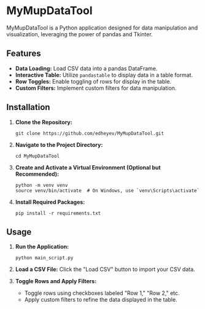 # MyMupDataTool

MyMupDataTool is a Python application designed for data manipulation and visualization, leveraging the power of pandas and Tkinter.

## Features

- **Data Loading:** Load CSV data into a pandas DataFrame.
- **Interactive Table:** Utilize `pandastable` to display data in a table format.
- **Row Toggles:** Enable toggling of rows for display in the table.
- **Custom Filters:** Implement custom filters for data manipulation.

## Installation

1. **Clone the Repository:**
   ```shell
   git clone https://github.com/edheyev/MyMupDataTool.git
   ```

2. **Navigate to the Project Directory:**
   ```shell
   cd MyMupDataTool
   ```

3. **Create and Activate a Virtual Environment (Optional but Recommended):**
   ```shell
   python -m venv venv
   source venv/bin/activate  # On Windows, use `venv\Scripts\activate`
   ```

4. **Install Required Packages:**
   ```shell
   pip install -r requirements.txt
   ```

## Usage

1. **Run the Application:**
   ```shell
   python main_script.py
   ```

2. **Load a CSV File:**
   Click the "Load CSV" button to import your CSV data.

3. **Toggle Rows and Apply Filters:**
   - Toggle rows using checkboxes labeled "Row 1," "Row 2," etc.
   - Apply custom filters to refine the data displayed in the table.

